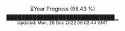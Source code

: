 <p align="center">
⏳Year Progress (98.43 %) <br>
█████████████████████████████▁ <br>
<sub>Updated: Mon, 26 Dec 2022 06:02:44 GMT</sub>
</p>

